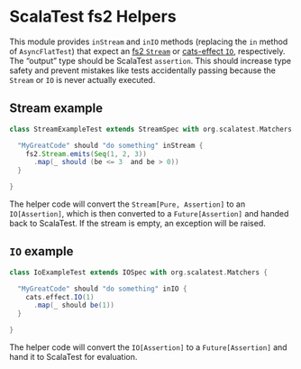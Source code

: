 # ScalaTest fs2 Helpers

This module provides `inStream` and `inIO` methods (replacing the `in` method of `AsyncFlatTest`) that expect an [fs2 `Stream`](https://github.com/functional-streams-for-scala/fs2) or [cats-effect `IO`](https://github.com/typelevel/cats-effect), respectively. The “output” type should be ScalaTest `assertion`. This should increase type safety and prevent mistakes like tests accidentally passing because the `Stream` or `IO` is never actually executed.

## Stream example

```scala
class StreamExampleTest extends StreamSpec with org.scalatest.Matchers {

  "MyGreatCode" should "do something" inStream {
    fs2.Stream.emits(Seq(1, 2, 3))
      .map(_ should (be <= 3  and be > 0))
  }

}
```

The helper code will convert the `Stream[Pure, Assertion]` to an `IO[Assertion]`, which is then converted to a `Future[Assertion]` and handed back to ScalaTest. If the stream is empty, an exception will be raised.

## `IO` example

```scala
class IoExampleTest extends IOSpec with org.scalatest.Matchers {

  "MyGreatCode" should "do something" inIO {
    cats.effect.IO(1)
      .map(_ should be(1))
  }

}
```

The helper code will convert the `IO[Assertion]` to a `Future[Assertion]` and hand it to ScalaTest for evaluation.
